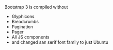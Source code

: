 Bootstrap 3 is compiled without
* Glyphicons
* Breadcrumbs
* Pagination
* Pager
* All JS components
* and changed san serif font family to just Ubuntu
